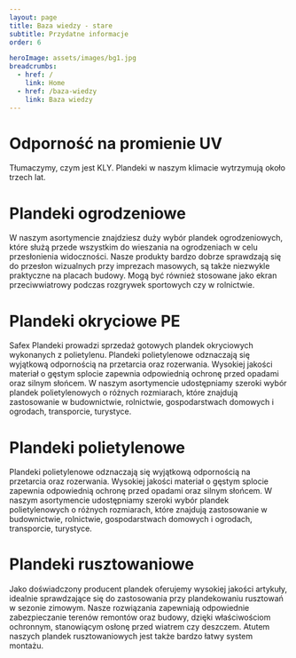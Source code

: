 ```yaml
---
layout: page
title: Baza wiedzy - stare
subtitle: Przydatne informacje
order: 6

heroImage: assets/images/bg1.jpg
breadcrumbs:
  - href: /
    link: Home
  - href: /baza-wiedzy
    link: Baza wiedzy
---
```


# Odporność na promienie UV

Tłumaczymy, czym jest KLY. Plandeki w naszym klimacie wytrzymują około trzech
lat.

# Plandeki ogrodzeniowe

W naszym asortymencie znajdziesz duży wybór plandek ogrodzeniowych, które służą
przede wszystkim do wieszania na ogrodzeniach w celu przesłonienia widoczności.
Nasze produkty bardzo dobrze sprawdzają się do przesłon wizualnych przy
imprezach masowych, są także niezwykle praktyczne na placach budowy. Mogą być
również stosowane jako ekran przeciwwiatrowy podczas rozgrywek sportowych czy w
rolnictwie.

# Plandeki okryciowe PE

Safex Plandeki prowadzi sprzedaż gotowych plandek okryciowych wykonanych z
polietylenu. Plandeki polietylenowe odznaczają się wyjątkową odpornością na
przetarcia oraz rozerwania. Wysokiej jakości materiał o gęstym splocie zapewnia
odpowiednią ochronę przed opadami oraz silnym słońcem. W naszym asortymencie
udostępniamy szeroki wybór plandek polietylenowych o różnych rozmiarach, które
znajdują zastosowanie w budownictwie, rolnictwie, gospodarstwach domowych i
ogrodach, transporcie, turystyce.

# Plandeki polietylenowe

Plandeki polietylenowe odznaczają się wyjątkową odpornością na przetarcia oraz
rozerwania. Wysokiej jakości materiał o gęstym splocie zapewnia odpowiednią
ochronę przed opadami oraz silnym słońcem. W naszym asortymencie udostępniamy
szeroki wybór plandek polietylenowych o różnych rozmiarach, które znajdują
zastosowanie w budownictwie, rolnictwie, gospodarstwach domowych i ogrodach,
transporcie, turystyce.

# Plandeki rusztowaniowe

Jako doświadczony producent plandek oferujemy wysokiej jakości artykuły,
idealnie sprawdzające się do zastosowania przy plandekowaniu rusztowań w sezonie
zimowym. Nasze rozwiązania zapewniają odpowiednie zabezpieczanie terenów
remontów oraz budowy, dzięki właściwościom ochronnym, stanowiącym osłonę przed
wiatrem czy deszczem. Atutem naszych plandek rusztowaniowych jest także bardzo
łatwy system montażu.
